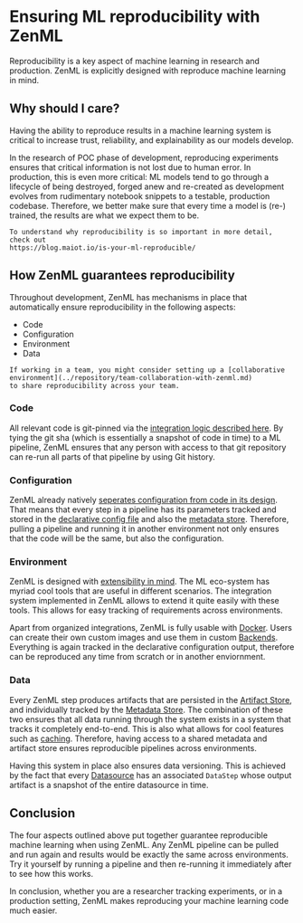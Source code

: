 # Ensuring ML reproducibility with ZenML
Reproducibility is a key aspect of machine learning in research and production. ZenML is explicitly designed with 
reproduce machine learning in mind.

## Why should I care?
Having the ability to reproduce results in a machine learning system is critical to increase trust, reliability, and 
explainability as our models develop.


In the research of POC phase of development, reproducing experiments ensures that critical information is not lost due to 
human error. In production, this is even more critical: ML models tend to go through a lifecycle of being destroyed, forged anew and re-created as development evolves 
from rudimentary notebook snippets to a testable, production codebase. Therefore, we better make sure that every 
time a model is (re-) trained, the results are what we expect them to be.

```{hint}
To understand why reproducibility is so important in more detail, check out 
https://blog.maiot.io/is-your-ml-reproducible/
```

## How ZenML guarantees reproducibility
Throughout development, ZenML has mechanisms in place that automatically ensure reproducibility in the following aspects:

* Code
* Configuration
* Environment
* Data

```{hint}
If working in a team, you might consider setting up a [collaborative environment](../repository/team-collaboration-with-zenml.md)  
to share reproducibility across your team.
```

### Code
All relevant code is git-pinned via the [integration logic described here](../repository/integration-with-git.md). By tying the 
git sha (which is essentially a snapshot of code in time) to a ML pipeline, ZenML ensures that any person with access to that 
git repository can re-run all parts of that pipeline by using Git history.

### Configuration
ZenML already natively [seperates configuration from code in its design](). That means that every step in a pipeline has its parameters 
tracked and stored in the [declarative config file](../pipelines/what-is-a-pipeline.md) and also the [metadata store](../repository/metadata-store.md).
Therefore, pulling a pipeline and running it in another environment not only ensures that the code will be the same, but also the 
configuration.

### Environment
ZenML is designed with [extensibility in mind](). The ML eco-system has myriad cool tools that are useful in different scenarios. The 
integration system implemented in ZenML allows to extend it quite easily with these tools. This allows for easy tracking of 
requirements across environments.

Apart from organized integrations, ZenML is fully usable with [Docker](../backends/using-docker.md). Users can create their own custom images 
and use them in custom [Backends](../backends/what-is-a-backend.md). Everything is again tracked in the declarative configuration output, therefore 
can be reproduced any time from scratch or in another enviornment.

### Data
Every ZenML step produces artifacts that are persisted in the [Artifact Store](../repository/artifact-store.md), and individually 
tracked by the [Metadata Store](../repository/metadata-store.md). The combination of these two ensures that all data running through 
the system exists in a system that tracks it completely end-to-end. This is also what allows for cool features such as [caching](../pipelines/reusing-artifacts.md). 
Therefore, having access to a shared metadata and artifact store ensures reproducible pipelines across environments.

Having this system in place also ensures data versioning. This is achieved by the fact that every [Datasource](../datasources/what-is-a-datasource.md) has an 
associated `DataStep` whose output artifact is a snapshot of the entire datasource in time.

## Conclusion
The four aspects outlined above put together guarantee reproducible machine learning when using ZenML. Any ZenML pipeline 
can be pulled and run again and results would be exactly the same across environments. Try it yourself by running a pipeline and 
then re-running it immediately after to see how this works.

In conclusion, whether you are a researcher tracking experiments, or in a production setting, ZenML makes reproducing your 
machine learning code much easier.